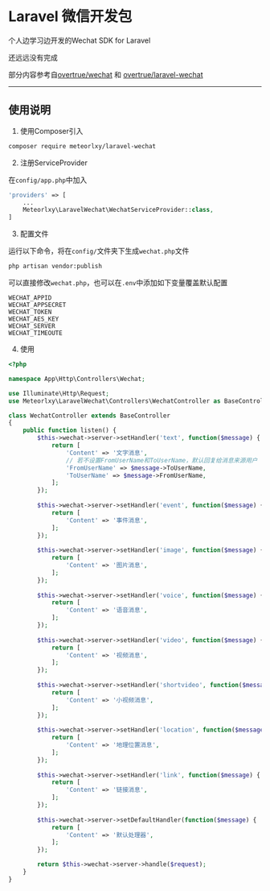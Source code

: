 # Laravel 微信开发包

个人边学习边开发的Wechat SDK for Laravel

还远远没有完成

部分内容参考自[overtrue/wechat](https://github.com/overtrue/wechat) 和 [overtrue/laravel-wechat](https://github.com/overtrue/laravel-wechat)

---

## 使用说明

1. 使用Composer引入

```bash
composer require meteorlxy/laravel-wechat
```

2. 注册ServiceProvider

在```config/app.php```中加入

```php
'providers' => [
    ...
    Meteorlxy\LaravelWechat\WechatServiceProvider::class,
]
```

3. 配置文件

运行以下命令，将在```config/```文件夹下生成```wechat.php```文件

```bash
php artisan vendor:publish
```

可以直接修改```wechat.php```，也可以在```.env```中添加如下变量覆盖默认配置
```
WECHAT_APPID
WECHAT_APPSECRET
WECHAT_TOKEN
WECHAT_AES_KEY
WECHAT_SERVER
WECHAT_TIMEOUTE
```

4. 使用


```php
<?php

namespace App\Http\Controllers\Wechat;

use Illuminate\Http\Request;
use Meteorlxy\LaravelWechat\Controllers\WechatController as BaseController;

class WechatController extends BaseController
{
    public function listen() {
        $this->wechat->server->setHandler('text', function($message) {
            return [
                'Content' => '文字消息',
                // 若不设置FromUserName和ToUserName，默认回复给消息来源用户
                'FromUserName' => $message->ToUserName,
                'ToUserName' => $message->FromUserName,
            ];
        });
        
        $this->wechat->server->setHandler('event', function($message) {
            return [
                'Content' => '事件消息',
            ];
        });
        
        $this->wechat->server->setHandler('image', function($message) {
            return [
                'Content' => '图片消息',
            ];
        });
        
        $this->wechat->server->setHandler('voice', function($message) {
            return [
                'Content' => '语音消息',
            ];
        });
        
        $this->wechat->server->setHandler('video', function($message) {
            return [
                'Content' => '视频消息',
            ];
        });
        
        $this->wechat->server->setHandler('shortvideo', function($message) {
            return [
                'Content' => '小视频消息',
            ];
        });
        
        $this->wechat->server->setHandler('location', function($message) {
            return [
                'Content' => '地理位置消息',
            ];
        });
        
        $this->wechat->server->setHandler('link', function($message) {
            return [
                'Content' => '链接消息',
            ];
        });
        
        $this->wechat->server->setDefaultHandler(function($message) {
            return [
                'Content' => '默认处理器',
            ];
        });

        return $this->wechat->server->handle($request);
    }
}
        
```
